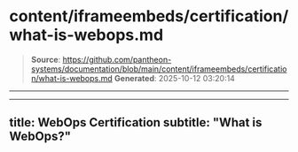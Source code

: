 # content/iframeembeds/certification/what-is-webops.md

> **Source**: https://github.com/pantheon-systems/documentation/blob/main/content/iframeembeds/certification/what-is-webops.md
> **Generated**: 2025-10-12 03:20:14

---

---
title: WebOps Certification
subtitle: "What is WebOps?"
---

<Partial file="certification-guide/what-is-webops.md" />
